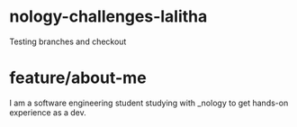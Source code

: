 # nology-challenges-lalitha
Testing branches and checkout

# feature/about-me
I am a software engineering student studying with _nology to get hands-on experience as a dev.